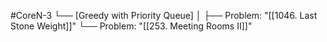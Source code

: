 #CoreN-3
└── [Greedy with Priority Queue]
    │
    ├── Problem: "[[1046. Last Stone Weight]]"
    └── Problem: "[[253. Meeting Rooms II]]"